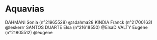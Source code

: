 # Aquavias

DAHMANI Sonia       (n°21965528)    @sdahma28
KINDIA Franck       (n°21700163)    @leskerrr
SANTOS DUARTE Elsa  (n°21618550)    @ElsaD
VALTY Eugène        (n°21805512)    @eugene